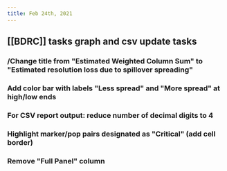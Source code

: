 ```yaml
---
title: Feb 24th, 2021
---
```


## [[BDRC]] tasks graph and csv update tasks
### /Change title from "Estimated Weighted Column Sum" to "Estimated resolution loss due to spillover spreading"
### Add color bar with labels "Less spread" and "More spread" at high/low ends
### For CSV report output: reduce number of decimal digits to 4
### Highlight marker/pop pairs designated as "Critical" (add cell border)
### Remove "Full Panel" column
